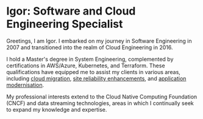 # Igor: Software and Cloud Engineering Specialist

Greetings, I am Igor. I embarked on my journey in Software Engineering in 2007 and transitioned into the realm of Cloud Engineering in 2016. 

I hold a Master's degree in System Engineering, complemented by certifications in AWS/Azure, Kubernetes, and Terraform. These qualifications have equipped me to assist my clients in various areas, including [cloud migration](), [site reliability enhancements](), and [application modernisation]().

My professional interests extend to the Cloud Native Computing Foundation (CNCF) and data streaming technologies, areas in which I continually seek to expand my knowledge and expertise.